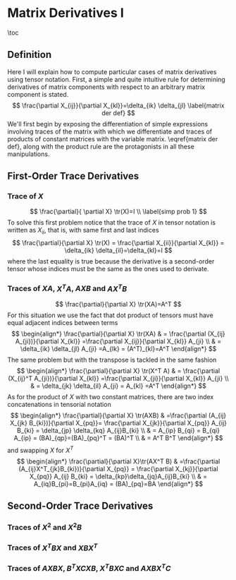 # Matrix Derivatives I
\toc
## Definition
Here I will explain how to compute particular cases of matrix
derivatives using tensor notation. First, a simple and quite
intuitive rule for determining derivatives of matrix components
with respect to an arbitrary matrix component is stated.
$$
\frac{\partial X_{ij}}{\partial X_{kl}}=\delta_{ik} \delta_{jl}
\label{matrix der def}
$$
We'll first begin by exposing the differentiation of simple expressions
involving traces of the matrix with which we differentiate and traces
of products of constant matrices with the variable matrix.
\eqref{matrix der def}, along with the product rule are the protagonists
in all these manipulations.
## First-Order Trace Derivatives
### Trace of $X$
$$
\frac{\partial}{ \partial X} \tr(X)=I \\
\label{simp prob 1}
$$
To solve this first problem notice that the trace of $X$ in tensor
notation is written as $X_{ii}$, that is, with same first and last indices
$$
\frac{\partial}{\partial X} \tr(X) = \frac{\partial X_{ii}}{\partial X_{kl}}
= \delta_{ik} \delta_{il}=\delta_{kl}=I
$$
where the last equality is true because the derivative is a second-order
tensor whose indices must be the same as the ones used to derivate.
### Traces of $XA$, $X^T A$, $AXB$ and $AX^T B$
$$
\frac{\partial}{\partial X} \tr(XA)=A^T
$$
For this situation we use the fact that dot product of tensors must
have equal adjacent indices between terms
$$
\begin{align*}
\frac{\partial}{\partial X} \tr(XA) & = \frac{\partial (X_{ij} A_{ji})}{\partial X_{kl}}
=\frac{\partial X_{ij}}{\partial X_{kl}} A_{ji} \\
& = \delta_{ik} \delta_{jl} A_{ji} =A_{lk} = (A^T)_{kl}=A^T
\end{align*}
$$
The same problem but with the transpose is tackled in the same fashion
$$
\begin{align*}
\frac{\partial}{\partial X} \tr(X^T A) & = \frac{\partial (X_{ij}^T A_{ji})}{\partial X_{kl}}
=\frac{\partial X_{ji}}{\partial X_{kl}} A_{ji} \\
& = \delta_{jk} \delta_{il} A_{ji} = A_{kl}
=A^T
\end{align*}
$$
As for the product of $X$ with two constant matrices, there are two index concatenations
in tensorial notation
$$
\begin{align*}
\frac{\partial}{\partial X} \tr(AXB) & =\frac{\partial (A_{ij} X_{jk} B_{ki})}{\partial X_{pq}}=
\frac{\partial X_{jk}}{\partial X_{pq}} A_{ij} B_{ki} = \delta_{jp} \delta_{kq} A_{ij}B_{ki} \\
& = A_{ip} B_{qi} = B_{qi} A_{ip} = (BA)_{qp}=(BA)_{pq}^T = (BA)^T \\
& = A^T B^T
\end{align*}
$$
and swapping $X$ for $X^T$
$$
\begin{align*}
\frac{\partial}{\partial X}\tr(AX^T B) & =\frac{\partial (A_{ij}X^T_{jk}B_{ki})}{\partial X_{pq}}
= \frac{\partial X_{kj}}{\partial X_{pq}} A_{ij} B_{ki} = \delta_{kp}\delta_{jq}A_{ij}B_{ki} \\
& = A_{iq}B_{pi}=B_{pi}A_{iq} = (BA)_{pq}=BA
\end{align*}
$$
## Second-Order Trace Derivatives
### Traces of $X^2$ and $X^2 B$
### Traces of $X^T B X$ and $XBX^T$
### Traces of $AXBX$, $B^T XCXB$, $X^T BXC$ and $AXBX^TC$